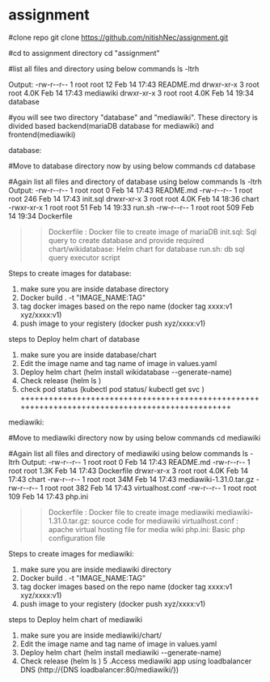 # assignment
#clone repo
git clone https://github.com/nitishNec/assignment.git

#cd to assignment directory
cd "assignment"

#list all files and directory using below commands 
ls -ltrh

Output:
-rw-r--r-- 1 root root   12 Feb 14 17:43 README.md
drwxr-xr-x 3 root root 4.0K Feb 14 17:43 mediawiki
drwxr-xr-x 3 root root 4.0K Feb 14 19:34 database

#you will see two directory "database" and "mediawiki". These directory is divided based backend(mariaDB database for mediawiki) and frontend(mediawiki)

database:

#Move to database directory now by using below commands 
cd database

#Again list all files and directory of database using below commands
ls -ltrh
Output:
-rw-r--r-- 1 root root    0 Feb 14 17:43 README.md
-rw-r--r-- 1 root root  246 Feb 14 17:43 init.sql
drwxr-xr-x 3 root root 4.0K Feb 14 18:36 chart
-rwxr-xr-x 1 root root   51 Feb 14 19:33 run.sh
-rw-r--r-- 1 root root  509 Feb 14 19:34 Dockerfile

>> Dockerfile : Docker file to create image of mariaDB
>> init.sql: Sql query to create database and provide required 
>> chart/wikidatabase: Helm chart for database
>> run.sh: db sql query executor script 

Steps to create images for database:
1. make sure you are inside database directory
2. Docker build . -t "IMAGE_NAME:TAG"
3. tag docker images based on the repo name (docker tag xxxx:v1 xyz/xxxx:v1)
4. push image to your registery (docker push xyz/xxxx:v1)

steps to Deploy helm chart of database
1. make sure you are inside database/chart
2. Edit the image name and tag name of image in values.yaml
3. Deploy helm chart (helm install wikidatabase --generate-name)
4. Check release (helm ls )
5. check pod status (kubectl pod status/ kubectl get svc )
++++++++++++++++++++++++++++++++++++++++++++++++++++++++++++++++++++++++++++++++++++++++++++++++

mediawiki:

#Move to mediawiki directory now by using below commands 
cd mediawiki

#Again list all files and directory of mediawiki using below commands
ls -ltrh
Output:
-rw-r--r-- 1 root root    0 Feb 14 17:43 README.md
-rw-r--r-- 1 root root 1.3K Feb 14 17:43 Dockerfile
drwxr-xr-x 3 root root 4.0K Feb 14 17:43 chart
-rw-r--r-- 1 root root  34M Feb 14 17:43 mediawiki-1.31.0.tar.gz
-rw-r--r-- 1 root root  382 Feb 14 17:43 virtualhost.conf
-rw-r--r-- 1 root root  109 Feb 14 17:43 php.ini

>> Dockerfile : Docker file to create image mediawiki 
>> mediawiki-1.31.0.tar.gz: source code for mediawiki
>> virtualhost.conf : apache virtual hosting file for media wiki
>> php.ini: Basic php configuration file 

Steps to create images for mediawiki:
1. make sure you are inside mediawiki directory
2. Docker build . -t "IMAGE_NAME:TAG"
3. tag docker images based on the repo name (docker tag xxxx:v1 xyz/xxxx:v1)
4. push image to your registery (docker push xyz/xxxx:v1)

steps to Deploy helm chart of mediawiki
1. make sure you are inside mediawiki/chart/
2. Edit the image name and tag name of image in values.yaml
3. Deploy helm chart (helm install mediawiki --generate-name)
4. Check release (helm ls )
5 .Access mediawiki app using loadbalancer DNS (http://{DNS loadbalancer:80/mediawiki/}) 
